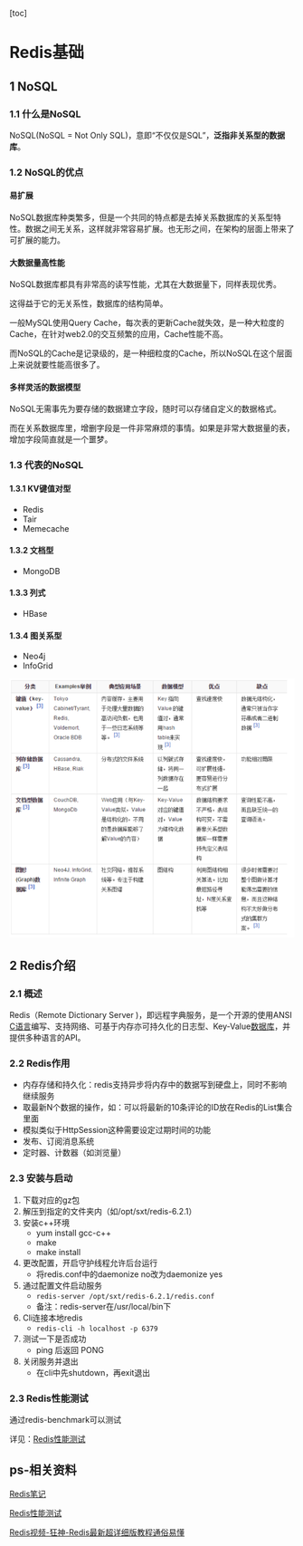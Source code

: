 [toc]

# Redis基础

## 1 NoSQL

### 1.1 什么是NoSQL

NoSQL(NoSQL = Not Only SQL)，意即“不仅仅是SQL”，**泛指非关系型的数据库**。 

### 1.2 NoSQL的优点

#### 易扩展

NoSQL数据库种类繁多，但是一个共同的特点都是去掉关系数据库的关系型特性。数据之间无关系，这样就非常容易扩展。也无形之间，在架构的层面上带来了可扩展的能力。

#### 大数据量高性能

NoSQL数据库都具有非常高的读写性能，尤其在大数据量下，同样表现优秀。

这得益于它的无关系性，数据库的结构简单。

一般MySQL使用Query Cache，每次表的更新Cache就失效，是一种大粒度的Cache，在针对web2.0的交互频繁的应用，Cache性能不高。

而NoSQL的Cache是记录级的，是一种细粒度的Cache，所以NoSQL在这个层面上来说就要性能高很多了。

#### 多样灵活的数据模型

NoSQL无需事先为要存储的数据建立字段，随时可以存储自定义的数据格式。

而在关系数据库里，增删字段是一件非常麻烦的事情。如果是非常大数据量的表，增加字段简直就是一个噩梦。

### 1.3 代表的NoSQL

#### 1.3.1 KV键值对型

- Redis
- Tair
- Memecache

#### 1.3.2 文档型

- MongoDB

#### 1.3.3 列式

- HBase

#### 1.3.4 图关系型

- Neo4j
- InfoGrid

![1615021007215](picture/1615021007215.png)

## 2 Redis介绍

### 2.1 概述

Redis（Remote Dictionary Server )，即远程字典服务，是一个开源的使用ANSI [C语言](https://baike.baidu.com/item/C语言)编写、支持网络、可基于内存亦可持久化的日志型、Key-Value[数据库](https://baike.baidu.com/item/数据库/103728)，并提供多种语言的API。 

### 2.2 Redis作用

- 内存存储和持久化：redis支持异步将内存中的数据写到硬盘上，同时不影响继续服务
- 取最新N个数据的操作，如：可以将最新的10条评论的ID放在Redis的List集合里面
- 模拟类似于HttpSession这种需要设定过期时间的功能
- 发布、订阅消息系统
- 定时器、计数器（如浏览量）

### 2.3 安装与启动

1. 下载对应的gz包
2. 解压到指定的文件夹内（如/opt/sxt/redis-6.2.1）
3. 安装c++环境
    - yum install gcc-c++
    - make
    - make install
4. 更改配置，开启守护线程允许后台运行
    - 将redis.conf中的daemonize no改为daemonize yes
5. 通过配置文件启动服务
    - `redis-server /opt/sxt/redis-6.2.1/redis.conf`
    - 备注：redis-server在/usr/local/bin下
6. Cli连接本地redis
    - `redis-cli -h localhost -p 6379`
7. 测试一下是否成功
    - ping 后返回 PONG
8. 关闭服务并退出
    - 在cli中先shutdown，再exit退出

### 2.3 Redis性能测试

通过redis-benchmark可以测试

详见：[Redis性能测试]( https://www.runoob.com/redis/redis-benchmarks.html )

## ps-相关资料

[Redis笔记]( https://my.oschina.net/jallenkwong/blog/4411044 )

[Redis性能测试]( https://www.runoob.com/redis/redis-benchmarks.html )

[Redis视频-狂神-Redis最新超详细版教程通俗易懂](https://www.bilibili.com/video/BV1S54y1R7SB?p=4&spm_id_from=pageDriver )

